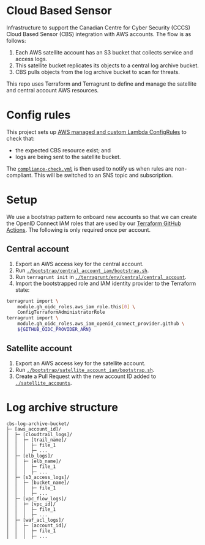# Cloud Based Sensor

Infrastructure to support the Canadian Centre for Cyber Security (CCCS) Cloud Based Sensor (CBS) integration with AWS accounts.  The flow is as follows:

1. Each AWS satellite account has an S3 bucket that collects service and access logs.
1. This satellite bucket replicates its objects to a central log archive bucket.
1. CBS pulls objects from the log archive bucket to scan for threats.

This repo uses Terraform and Terragrunt to define and manage the satellite and central account AWS resources.

# Config rules
This project sets up [AWS managed and custom Lambda ConfigRules](./terragrunt/aws/config) to check that:

* the expected CBS resource exist; and
* logs are being sent to the satellite bucket.

The [`compliance-check.yml`](.github/workflows/compliance-check.yml) is then used to notify us when rules are non-compliant.  This will be switched to an SNS topic and subscription.

# Setup
We use a bootstrap pattern to onboard new accounts so that we can create the OpenID Connect IAM roles that are used by our [Terraform GitHub Actions](./.github/workflows).  The following is only required once per account.

## Central account
1. Export an AWS access key for the central account.
1. Run [`./bootstrap/central_account_iam/bootstrap.sh`](./bootstrap/central_account_iam/bootstrap.sh).
1. Run `terragrunt init` in [`./terragrunt/env/central/central_account`](./terragrunt/env/central/central_account).
1. Import the bootstrapped role and IAM identity provider to the Terraform state:
```sh
terragrunt import \
    module.gh_oidc_roles.aws_iam_role.this[0] \
    ConfigTerraformAdministratorRole
terragrunt import \
    module.gh_oidc_roles.aws_iam_openid_connect_provider.github \
    ${GITHUB_OIDC_PROVIDER_ARN}
```

## Satellite account
1. Export an AWS access key for the satellite account.
1. Run [`./bootstrap/satellite_account_iam/bootstrap.sh`](./bootstrap/satellite_account_iam/bootstrap.sh).
1. Create a Pull Request with the new account ID added to [`./satellite_accounts`](./satellite_accounts).

# Log archive structure
```
cbs-log-archive-bucket/
├─ [aws_account_id]/
│  ├─ [cloudtrail_logs]/
│  │  ├─ [trail_name]/
│  │  │  ├─ file_1
│  │  │  ├─ ...
│  ├─ [elb_logs]/
│  │  ├─ [elb_name]/
│  │  │  ├─ file_1
│  │  │  ├─ ...
│  ├─ [s3_access_logs]/
│  │  ├─ [bucket_name]/
│  │  │  ├─ file_1
│  │  │  ├─ ...
│  ├─ [vpc_flow_logs]/
│  │  ├─ [vpc_id]/
│  │  │  ├─ file_1
│  │  │  ├─ ...
│  ├─ [waf_acl_logs]/
│  │  ├─ [account_id]/
│  │  │  ├─ file_1
│  │  │  ├─ ...
```
